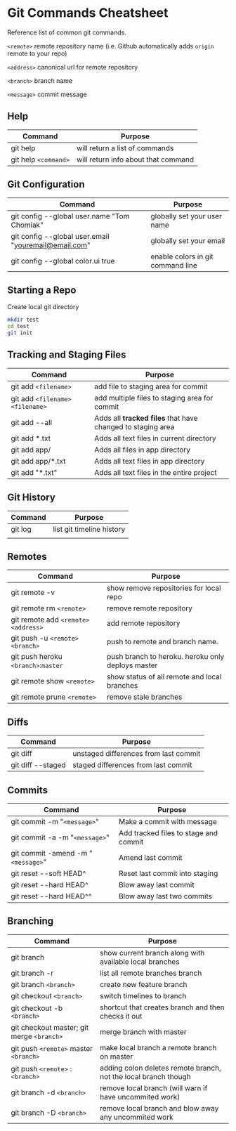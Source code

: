 # Git Commands Cheatsheet

Reference list of common git commands.

`<remote>` remote repository name (i.e. Github automatically adds `origin` remote to your repo)

`<address>` canonical url for remote repository

`<branch>` branch name

`<message>` commit message

## Help

| Command | Purpose |
| -------- | ------ |
| git help |  will return a list of commands |
| git help `<command>` | will return info about that command|

## Git Configuration

| Command | Purpose |
| -------- | ------ |
| git config --global user.name "Tom Chomiak" | globally set your user name |
| git config --global user.email "youremail@email.com" | globally set your email |
| git config --global color.ui true | enable colors in git command line |

## Starting a Repo

Create local git directory

```bash
mkdir test
cd test
git init
```

## Tracking and Staging Files

| Command | Purpose |
| ------- | ------ |
| git add `<filename>` | add file to staging area for commit |
| git add `<filename>` `<filename>` | add multiple files to staging area for commit |
| git add --all | Adds all **tracked files** that have changed to staging area|
| git add *.txt | Adds all text files in current directory |
| git add app/ | Adds all files in app directory |
| git add app/*.txt | Adds all text files in app directory|
| git add "*.txt" | Adds all text files in the entire project |

## Git History

| Command | Purpose |
| ------- | ------ |
| git log | list git timeline history|
| | |

## Remotes
| Command                                                                                                            | Purpose                                                                                                        |
| ------------------------------------------------------------------------------------------------------------------ | ---------------------------------------------------------------------------------------------------------------|
| git remote -v                                                                                                      | show remove repositories for local repo                                                                        |
| git remote rm `<remote>`                                                                                             | remove remote repository                                                                                       |
| git remote add `<remote>` `<address>`                                                                                | add remote repository                                                                                          |
| git push  -u `<remote>` `<branch>`                                                                                 | push to remote and branch name.                                                                                |
| git push heroku `<branch>`:`master` | push branch to heroku. heroku only deploys master|
| git remote show `<remote>` | show status of all remote and local branches|
| git remote prune `<remote>` | remove stale branches|

## Diffs
| Command                                                                                                            | Purpose                                                                                                        |
| ------------------------------------------------------------------------------------------------------------------ | ---------------------------------------------------------------------------------------------------------------|
| git diff                                                                                                           | unstaged differences from last commit                                                                          |
| git diff --staged                                                                                                  | staged differences from last commit                                                                            |

## Commits
| Command                                                                                                            | Purpose                                                                                                        |
| ------------------------------------------------------------------------------------------------------------------ | ---------------------------------------------------------------------------------------------------------------|
| git commit -m "`<message>`" | Make a commit with message |
| git commit -a -m "`<message>`"                                                                                     | Add tracked files to stage and commit                                                                          |
| git commit -amend -m "`<message>`"                                                                                 | Amend last commit                                                                                              |
| git reset --soft HEAD^                                                                                             | Reset last commit into staging                                                                                 |
| git reset --hard HEAD^                                                                                             | Blow away last commit                                                                                          |
| git reset --hard HEAD^^                                                                                            | Blow away last two commits                                                                                     |

## Branching
| Command                                                                                                            | Purpose                                                                                                        |
| ------------------------------------------------------------------------------------------------------------------ | ---------------------------------------------------------------------------------------------------------------|
| git branch                                                                                                         | show current branch along with available local branches                                                                                            |
| git branch -r                                                                                               | list all remote branches branch                                                                                      |
| git branch `<branch>`                                                                                                | create new feature branch                                                                                      |
| git checkout `<branch>`                                                                                       | switch timelines to branch                                                                                     |
| git checkout -b `<branch>`                                                                                    | shortcut that creates branch and then checks it out                                                            |
| git checkout master; git merge `<branch>` | merge branch with master |
| git push `<remote>` master `<branch>`  | make local branch a remote branch on master |
| git push `<remote>` :`<branch>` | adding colon deletes remote branch, not the local branch though |
| git branch -d `<branch>` | remove local branch (will warn if have uncommited work) |
| git branch -D `<branch>` | remove local branch and blow away any uncommited work |
